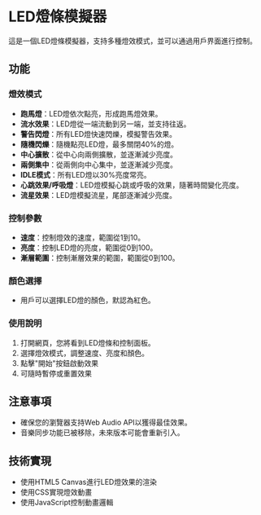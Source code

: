 # LED燈條模擬器

這是一個LED燈條模擬器，支持多種燈效模式，並可以通過用戶界面進行控制。

## 功能

### 燈效模式
- **跑馬燈**：LED燈依次點亮，形成跑馬燈效果。
- **流水效果**：LED燈從一端流動到另一端，並支持往返。
- **警告閃燈**：所有LED燈快速閃爍，模擬警告效果。
- **隨機閃爍**：隨機點亮LED燈，最多關閉40%的燈。
- **中心擴散**：從中心向兩側擴散，並逐漸減少亮度。
- **兩側集中**：從兩側向中心集中，並逐漸減少亮度。
- **IDLE模式**：所有LED燈以30%亮度常亮。
- **心跳效果/呼吸燈**：LED燈模擬心跳或呼吸的效果，隨著時間變化亮度。
- **流星效果**：LED燈模擬流星，尾部逐漸減少亮度。
  
### 控制參數
- **速度**：控制燈效的速度，範圍從1到10。
- **亮度**：控制LED燈的亮度，範圍從0到100。
- **漸層範圍**：控制漸層效果的範圍，範圍從0到100。

### 顏色選擇
- 用戶可以選擇LED燈的顏色，默認為紅色。

### 使用說明
1. 打開網頁，您將看到LED燈條和控制面板。
2. 選擇燈效模式，調整速度、亮度和顏色。
3. 點擊"開始"按鈕啟動效果
4. 可隨時暫停或重置效果

## 注意事項
- 確保您的瀏覽器支持Web Audio API以獲得最佳效果。
- 音樂同步功能已被移除，未來版本可能會重新引入。


## 技術實現

- 使用HTML5 Canvas進行LED燈效果的渲染
- 使用CSS實現燈效動畫
- 使用JavaScript控制動畫邏輯 